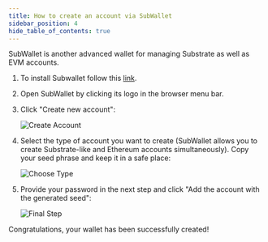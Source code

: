 ```yaml
---
title: How to create an account via SubWallet
sidebar_position: 4
hide_table_of_contents: true
---
```


SubWallet is another advanced wallet for managing Substrate as well as EVM accounts.

1. To install Subwallet follow this [link](https://subwallet.app/download.html).

2. Open SubWallet by clicking its logo in the browser menu bar.

3. Click "Create new account":

    ![Create Account](/img/02/subwallet-add-account.png)

4. Select the type of account you want to create (SubWallet allows you to create Substrate-like and Ethereum accounts simultaneously). Copy your seed phrase and keep it in a safe place:

    ![Choose Type](/img/02/subwallet-choose-type.png)

5. Provide your password in the next step and click "Add the account with the generated seed":

    ![Final Step](/img/02/subwallet-final-step.png)

Congratulations, your wallet has been successfully created!
